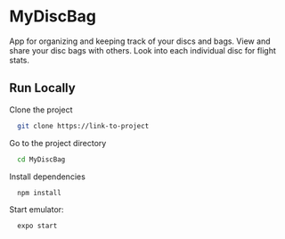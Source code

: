 
# MyDiscBag

App for organizing and keeping track of your discs and bags. View and share your disc bags with others. Look into each individual disc for flight stats.




## Run Locally

Clone the project

```bash
  git clone https://link-to-project
```

Go to the project directory

```bash
  cd MyDiscBag
```

Install dependencies

```bash
  npm install
```

Start emulator:

```bash
  expo start
```

